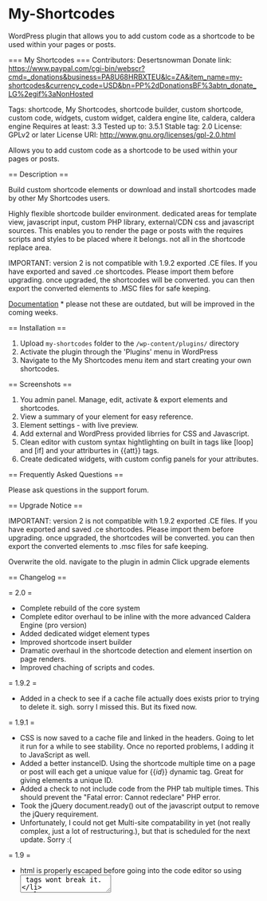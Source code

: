 My-Shortcodes
=============

WordPress plugin that allows you to add custom code as a shortcode to be used within your pages or posts.

=== My Shortcodes ===
Contributors: Desertsnowman
Donate link: https://www.paypal.com/cgi-bin/webscr?cmd=_donations&business=PA8U68HRBXTEU&lc=ZA&item_name=my-shortcodes&currency_code=USD&bn=PP%2dDonationsBF%3abtn_donate_LG%2egif%3aNonHosted

Tags: shortcode, My Shortcodes, shortcode builder, custom shortcode, custom code, widgets, custom widget, caldera engine lite, caldera, caldera engine
Requires at least: 3.3
Tested up to: 3.5.1
Stable tag: 2.0
License: GPLv2 or later
License URI: http://www.gnu.org/licenses/gpl-2.0.html

Allows you to add custom code as a shortcode to be used within your pages or posts.

== Description ==

Build custom shortcode elements or download and install shortcodes made by other My Shortcodes users.

Highly flexible shortcode builder environment. dedicated areas for template view, javascript input, custom PHP library, external/CDN css and javascript sources.
This enables you to render the page or posts with the requires scripts and styles to be placed where it belongs. not all in the shortcode replace area.

IMPORTANT: version 2 is not compatible with 1.9.2 exported .CE files. If you have exported and saved .ce shortcodes. Please import them before upgrading. once upgraded, the shortcodes will be converted. you can then export the converted elements to .MSC files for safe keeping.

[Documentation](http://myshortcodes.cramer.co.za/documentation/) * please not these are outdated, but will be improved in the coming weeks.

== Installation ==

1. Upload `my-shortcodes` folder to the `/wp-content/plugins/` directory
2. Activate the plugin through the 'Plugins' menu in WordPress
3. Navigate to the My Shortcodes menu item and start creating your own shortcodes.

== Screenshots ==

1. You admin panel. Manage, edit, activate & export elements and shortcodes.
2. View a summary of your element for easy reference.
3. Element settings - with live preview.
4. Add external and WordPress provided librries for CSS and Javascript.
5. Clean editor with custom syntax hightlighting on built in tags like [loop] and [if] and your attriburtes in {{att}} tags.
6. Create dedicated widgets, with custom config panels for your attributes.

== Frequently Asked Questions ==

Please ask questions in the support forum.

== Upgrade Notice ==

IMPORTANT: version 2 is not compatible with 1.9.2 exported .CE files. If you have exported and saved .ce shortcodes. Please import them before upgrading. once upgraded, the shortcodes will be converted. you can then export the converted elements to .msc files for safe keeping.

Overwrite the old.
navigate to the plugin in admin
Click upgrade elements

== Changelog ==

= 2.0 =
* Complete rebuild of the core system
* Complete editor overhaul to be inline with the more advanced Caldera Engine (pro version)
* Added dedicated widget element types
* Improved shortcode insert builder
* Dramatic overhaul in the shortcode detection and element insertion on page renders.
* Improved chaching of scripts and codes.

= 1.9.2 =
* Added in a check to see if a cache file actually does exists prior to trying to delete it. sigh. sorry I missed this. But its fixed now.

= 1.9.1 =
* CSS is now saved to a cache file and linked in the headers. Going to let it run for a while to see stability. Once no reported problems, I adding it to JavaScript as well.
* Added a better instanceID. Using the shortcode multiple time on a page or post will each get a unique value for {{_id_}} dynamic tag. Great for giving elements a unique ID.
* Added a check to not include code from the PHP tab multiple times. This should prevent the "Fatal error: Cannot redeclare" PHP error.
* Took the jQuery document.ready() out of the javascript output to remove the jQuery requirement.
* Unfortunately, I could not get Multi-site compatability in yet (not really complex, just a lot of restructuring.), but that is scheduled for the next update. Sorry :(

= 1.9 =
* html is properly escaped before going into the code editor so using <textarea> tags wont break it.

= 1.8 =
* Fixed a bug that prevented CSS and JS from rendering if a page with a shortcode is placed as the home page.

= 1.7 =
* Fixed a bug that messed up utf-8 characters.

= 1.6 =
* Description text for inserting a shortcode without any attributes. changed to sound less like an error.
* Corrected an error that prevented running shortcodes on the home page

= 1.5 =
* Corrected a bug that prevented PHP from rendering on some pages.
* Fixed a bug that allowed prevented the footer scripts from running.

= 1.4 =
* Added correction to the attribute access in CSS and Javascript.

= 1.3 =
* Improved the shortcode detection to load all scripts.
* Added another screenshot that explains the rendering process.
* Added a tab in admin that links to the explain screen.
* Added PHP execution in javascript and CSS tabs. (Yup, dynamic CSS and javascript!).
* Added an con to the admin menu item.

= 1.2 =
* Added an insert shortcode button to the post editor.

= 1.1 =
* Added attribute codes to javascript panel so you can use attributes in output scripts as well.
* Fixed a bug that reverted the external javascript library to be placed in footer on edit.

= 1.0 =
* Initial Release
